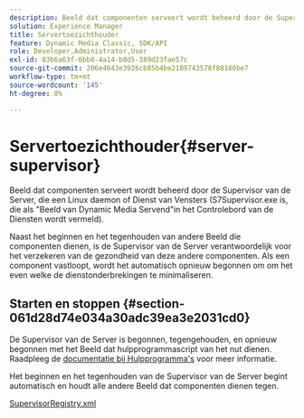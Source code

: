 ```yaml
---
description: Beeld dat componenten serveert wordt beheerd door de Supervisor van de Server, die een Linux daemon of Dienst van Vensters (S7Supervisor.exe is, die als "Beeld van Dynamic Media Servend"in het Controlebord van de Diensten wordt vermeld).
solution: Experience Manager
title: Servertoezichthouder
feature: Dynamic Media Classic, SDK/API
role: Developer,Administrator,User
exl-id: 83b6a63f-6bb8-4a14-b8d5-389d23fae57c
source-git-commit: 206e4643e3926cb85b4be2189743578f88180be7
workflow-type: tm+mt
source-wordcount: '145'
ht-degree: 0%

---
```


# Servertoezichthouder{#server-supervisor}

Beeld dat componenten serveert wordt beheerd door de Supervisor van de Server, die een Linux daemon of Dienst van Vensters (S7Supervisor.exe is, die als &quot;Beeld van Dynamic Media Servend&quot;in het Controlebord van de Diensten wordt vermeld).

Naast het beginnen en het tegenhouden van andere Beeld die componenten dienen, is de Supervisor van de Server verantwoordelijk voor het verzekeren van de gezondheid van deze andere componenten. Als een component vastloopt, wordt het automatisch opnieuw begonnen om om het even welke de dienstonderbrekingen te minimaliseren.

## Starten en stoppen {#section-061d28d74e034a30adc39ea3e2031cd0}

De Supervisor van de Server is begonnen, tegengehouden, en opnieuw begonnen met het Beeld dat hulpprogrammascript van het nut dienen. Raadpleeg de [documentatie bij Hulpprogramma&#39;s](../../../is-api/is-utils/utilities/c-location-of-utilities.md#concept-bae61e53344449af978502cac6be8b5f) voor meer informatie.

Het beginnen en het tegenhouden van de Supervisor van de Server begint automatisch en houdt alle andere Beeld dat componenten dienen tegen.

[SupervisorRegistry.xml](../../../is-api/image-serving-api-ref/c-configuration-and-administration/r-server-configuration-files/r-supervisorregistry.md#reference-b55f37a7a7a044d19c1722f5130906c6)
